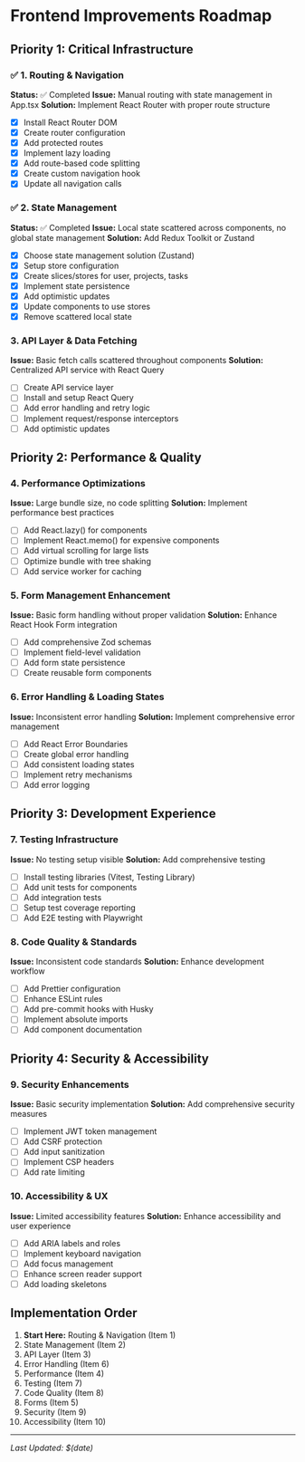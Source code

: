 # Frontend Improvements Roadmap

## Priority 1: Critical Infrastructure

### ✅ 1. Routing & Navigation
**Status:** ✅ Completed
**Issue:** Manual routing with state management in App.tsx
**Solution:** Implement React Router with proper route structure
- [x] Install React Router DOM
- [x] Create router configuration
- [x] Add protected routes
- [x] Implement lazy loading
- [x] Add route-based code splitting
- [x] Create custom navigation hook
- [x] Update all navigation calls

### ✅ 2. State Management
**Status:** ✅ Completed
**Issue:** Local state scattered across components, no global state management
**Solution:** Add Redux Toolkit or Zustand
- [x] Choose state management solution (Zustand)
- [x] Setup store configuration
- [x] Create slices/stores for user, projects, tasks
- [x] Implement state persistence
- [x] Add optimistic updates
- [x] Update components to use stores
- [x] Remove scattered local state

### 3. API Layer & Data Fetching
**Issue:** Basic fetch calls scattered throughout components
**Solution:** Centralized API service with React Query
- [ ] Create API service layer
- [ ] Install and setup React Query
- [ ] Add error handling and retry logic
- [ ] Implement request/response interceptors
- [ ] Add optimistic updates

## Priority 2: Performance & Quality

### 4. Performance Optimizations
**Issue:** Large bundle size, no code splitting
**Solution:** Implement performance best practices
- [ ] Add React.lazy() for components
- [ ] Implement React.memo() for expensive components
- [ ] Add virtual scrolling for large lists
- [ ] Optimize bundle with tree shaking
- [ ] Add service worker for caching

### 5. Form Management Enhancement
**Issue:** Basic form handling without proper validation
**Solution:** Enhance React Hook Form integration
- [ ] Add comprehensive Zod schemas
- [ ] Implement field-level validation
- [ ] Add form state persistence
- [ ] Create reusable form components

### 6. Error Handling & Loading States
**Issue:** Inconsistent error handling
**Solution:** Implement comprehensive error management
- [ ] Add React Error Boundaries
- [ ] Create global error handling
- [ ] Add consistent loading states
- [ ] Implement retry mechanisms
- [ ] Add error logging

## Priority 3: Development Experience

### 7. Testing Infrastructure
**Issue:** No testing setup visible
**Solution:** Add comprehensive testing
- [ ] Install testing libraries (Vitest, Testing Library)
- [ ] Add unit tests for components
- [ ] Add integration tests
- [ ] Setup test coverage reporting
- [ ] Add E2E testing with Playwright

### 8. Code Quality & Standards
**Issue:** Inconsistent code standards
**Solution:** Enhance development workflow
- [ ] Add Prettier configuration
- [ ] Enhance ESLint rules
- [ ] Add pre-commit hooks with Husky
- [ ] Implement absolute imports
- [ ] Add component documentation

## Priority 4: Security & Accessibility

### 9. Security Enhancements
**Issue:** Basic security implementation
**Solution:** Add comprehensive security measures
- [ ] Implement JWT token management
- [ ] Add CSRF protection
- [ ] Add input sanitization
- [ ] Implement CSP headers
- [ ] Add rate limiting

### 10. Accessibility & UX
**Issue:** Limited accessibility features
**Solution:** Enhance accessibility and user experience
- [ ] Add ARIA labels and roles
- [ ] Implement keyboard navigation
- [ ] Add focus management
- [ ] Enhance screen reader support
- [ ] Add loading skeletons

## Implementation Order
1. **Start Here:** Routing & Navigation (Item 1)
2. State Management (Item 2)
3. API Layer (Item 3)
4. Error Handling (Item 6)
5. Performance (Item 4)
6. Testing (Item 7)
7. Code Quality (Item 8)
8. Forms (Item 5)
9. Security (Item 9)
10. Accessibility (Item 10)

---
*Last Updated: $(date)*